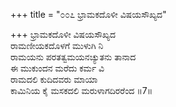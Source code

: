 +++
title = "೦೦೭ ಭ್ರಾಮಕದೊಳೀ ವಿಷಯಸೌಖ್ಯದ"

+++
ಭ್ರಾಮಕದೊಳೀ ವಿಷಯಸೌಖ್ಯದ  
ರಾಮಣೀಯಕದೊಳಗೆ ಮುಳುಗಿ ನಿ  
ರಾಮಯನು ಪರತತ್ವಮಯನಚ್ಯುತನು ತಾನಾದ  
ಈ ಮುಕುಂದನ ಮರೆದು ಕರ್ಮ ವಿ  
ರಾಮದಲಿ ಕುದಿದವರು ಮಾಯಾ  
ಕಾಮಿನಿಯ ಕೈ ಮಸಕದಲಿ ಮರುಳಾಗದಿರರೆಂದ    ॥7॥